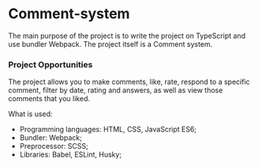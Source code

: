 # Comment-system

The main purpose of the project is to write the project on TypeScript and use bundler Webpack. The project itself is a Comment system.

### Project Opportunities

The project allows you to make comments, like, rate, respond to a specific comment, filter by date, rating and answers, as well as view those comments that you liked.

What is used:

- Programming languages: HTML, CSS, JavaScript ES6;
- Bundler: Webpack;
- Preprocessor: SCSS;
- Libraries: Babel, ESLint, Husky;
